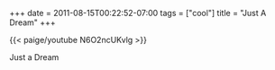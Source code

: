 +++
date = 2011-08-15T00:22:52-07:00
tags = ["cool"]
title = "Just A Dream"
+++

{{< paige/youtube N6O2ncUKvlg >}}

Just a Dream

